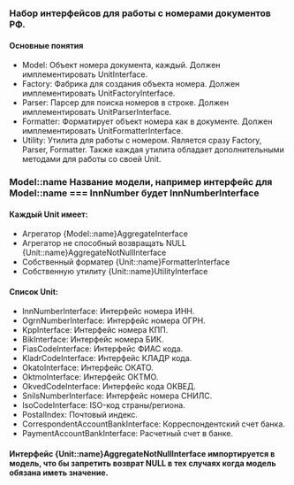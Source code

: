 ### Набор интерфейсов для работы с номерами документов РФ.


#### Основные понятия

- Model: Объект номера документа, каждый. Должен имплементировать UnitInterface.
- Factory: Фабрика для создания объекта номера.  Должен имплементировать UnitFactoryInterface.
- Parser: Парсер для поиска номеров в строке. Должен имплементировать UnitParserInterface.
- Formatter: Форматирует объект номера как в документе. Должен имплементировать UnitFormatterInterface.
- Utility: Утилита для работы с номером. Является сразу Factory, Parser, Formatter. Также каждая утилита обладает дополнительными методами для работы со своей Unit.

### Model::name Название модели, например интерфейс для Model::name === InnNumber будет InnNumberInterface

#### Каждый Unit имеет:

- Агрегатор {Model::name}AggregateInterface
- Агрегатор не способный возвращать NULL {Unit::name}AggregateNotNullInterface
- Собственный форматер {Unit::name}FormatterInterface
- Собственную утилиту {Unit::name}UtilityInterface


#### Список Unit:

- InnNumberInterface: Интерфейс номера ИНН.
- OgrnNumberInterface: Интерфейс номера ОГРН.
- KppInterface: Интерфейс номера КПП.
- BikInterface: Интерфейс номера БИК.
- FiasCodeInterface: Интерфейс ФИАС кода.
- KladrCodeInterface: Интерфейс КЛАДР кода.
- OkatoInterface: Интерфейс ОКАТО.
- OktmoInterface: Интерфейс ОКТМО.
- OkvedCodeInterface: Интерфейс кода ОКВЕД.
- SnilsNumberInterface: Интерфейс номера СНИЛС.
- IsoCodeInterface: ISO-код страны/региона.
- PostalIndex: Почтовый индекс.
- CorrespondentAccountBankInterface: Корреспондентский счет банка.
- PaymentAccountBankInterface: Расчетный счет в банке.

#### Интерфейс {Unit::name}AggregateNotNullInterface импортируется в модель, что бы запретить возврат NULL в тех случаях когда модель обязана иметь значение.
